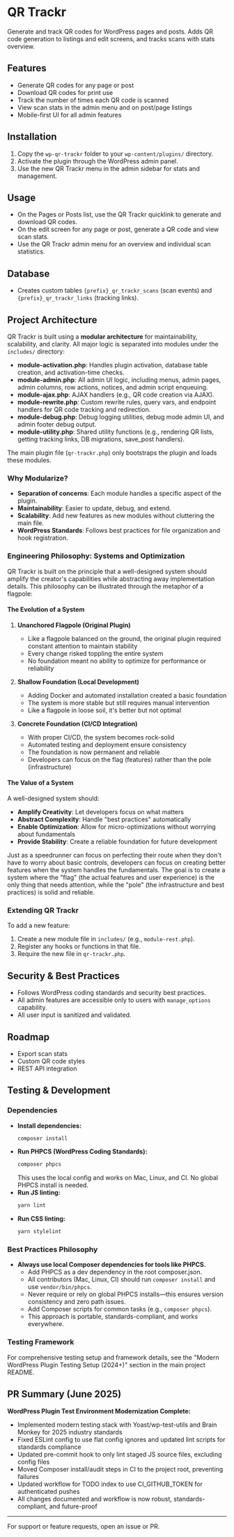 # QR Trackr

Generate and track QR codes for WordPress pages and posts. Adds QR code generation to listings and edit screens, and tracks scans with stats overview.

## Features
- Generate QR codes for any page or post
- Download QR codes for print use
- Track the number of times each QR code is scanned
- View scan stats in the admin menu and on post/page listings
- Mobile-first UI for all admin features

## Installation
1. Copy the `wp-qr-trackr` folder to your `wp-content/plugins/` directory.
2. Activate the plugin through the WordPress admin panel.
3. Use the new QR Trackr menu in the admin sidebar for stats and management.

## Usage
- On the Pages or Posts list, use the QR Trackr quicklink to generate and download QR codes.
- On the edit screen for any page or post, generate a QR code and view scan stats.
- Use the QR Trackr admin menu for an overview and individual scan statistics.

## Database
- Creates custom tables `{prefix}_qr_trackr_scans` (scan events) and `{prefix}_qr_trackr_links` (tracking links).

## Project Architecture

QR Trackr is built using a **modular architecture** for maintainability, scalability, and clarity. All major logic is separated into modules under the `includes/` directory:

- **module-activation.php**: Handles plugin activation, database table creation, and activation-time checks.
- **module-admin.php**: All admin UI logic, including menus, admin pages, admin columns, row actions, notices, and admin script enqueuing.
- **module-ajax.php**: AJAX handlers (e.g., QR code creation via AJAX).
- **module-rewrite.php**: Custom rewrite rules, query vars, and endpoint handlers for QR code tracking and redirection.
- **module-debug.php**: Debug logging utilities, debug mode admin UI, and admin footer debug output.
- **module-utility.php**: Shared utility functions (e.g., rendering QR lists, getting tracking links, DB migrations, save_post handlers).

The main plugin file (`qr-trackr.php`) only bootstraps the plugin and loads these modules.

### Why Modularize?
- **Separation of concerns**: Each module handles a specific aspect of the plugin.
- **Maintainability**: Easier to update, debug, and extend.
- **Scalability**: Add new features as new modules without cluttering the main file.
- **WordPress Standards**: Follows best practices for file organization and hook registration.

### Engineering Philosophy: Systems and Optimization

QR Trackr is built on the principle that a well-designed system should amplify the creator's capabilities while abstracting away implementation details. This philosophy can be illustrated through the metaphor of a flagpole:

#### The Evolution of a System

1. **Unanchored Flagpole (Original Plugin)**
   - Like a flagpole balanced on the ground, the original plugin required constant attention to maintain stability
   - Every change risked toppling the entire system
   - No foundation meant no ability to optimize for performance or reliability

2. **Shallow Foundation (Local Development)**
   - Adding Docker and automated installation created a basic foundation
   - The system is more stable but still requires manual intervention
   - Like a flagpole in loose soil, it's better but not optimal

3. **Concrete Foundation (CI/CD Integration)**
   - With proper CI/CD, the system becomes rock-solid
   - Automated testing and deployment ensure consistency
   - The foundation is now permanent and reliable
   - Developers can focus on the flag (features) rather than the pole (infrastructure)

#### The Value of a System

A well-designed system should:
- **Amplify Creativity**: Let developers focus on what matters
- **Abstract Complexity**: Handle "best practices" automatically
- **Enable Optimization**: Allow for micro-optimizations without worrying about fundamentals
- **Provide Stability**: Create a reliable foundation for future development

Just as a speedrunner can focus on perfecting their route when they don't have to worry about basic controls, developers can focus on creating better features when the system handles the fundamentals. The goal is to create a system where the "flag" (the actual features and user experience) is the only thing that needs attention, while the "pole" (the infrastructure and best practices) is solid and reliable.

### Extending QR Trackr
To add a new feature:
1. Create a new module file in `includes/` (e.g., `module-rest.php`).
2. Register any hooks or functions in that file.
3. Require the new file in `qr-trackr.php`.

## Security & Best Practices
- Follows WordPress coding standards and security best practices.
- All admin features are accessible only to users with `manage_options` capability.
- All user input is sanitized and validated.

## Roadmap
- Export scan stats
- Custom QR code styles
- REST API integration

## Testing & Development

### Dependencies
- **Install dependencies:**
  ```sh
  composer install
  ```
- **Run PHPCS (WordPress Coding Standards):**
  ```sh
  composer phpcs
  ```
  This uses the local config and works on Mac, Linux, and CI. No global PHPCS install is needed.
- **Run JS linting:**
  ```sh
  yarn lint
  ```
- **Run CSS linting:**
  ```sh
  yarn stylelint
  ```

### Best Practices Philosophy
- **Always use local Composer dependencies for tools like PHPCS.**
  - Add PHPCS as a dev dependency in the root composer.json.
  - All contributors (Mac, Linux, CI) should run `composer install` and use `vendor/bin/phpcs`.
  - Never require or rely on global PHPCS installs—this ensures version consistency and zero path issues.
  - Add Composer scripts for common tasks (e.g., `composer phpcs`).
  - This approach is portable, standards-compliant, and works everywhere.

### Testing Framework
For comprehensive testing setup and framework details, see the "Modern WordPress Plugin Testing Setup (2024+)" section in the main project README.

## PR Summary (June 2025)

**WordPress Plugin Test Environment Modernization Complete:**
- Implemented modern testing stack with Yoast/wp-test-utils and Brain Monkey for 2025 industry standards
- Fixed ESLint config to use flat config ignores and updated lint scripts for standards compliance
- Updated pre-commit hook to only lint staged JS source files, excluding config files
- Moved Composer install/audit steps in CI to the project root, preventing failures
- Updated workflow for TODO index to use CI_GITHUB_TOKEN for authenticated pushes
- All changes documented and workflow is now robust, standards-compliant, and future-proof

---

For support or feature requests, open an issue or PR. 